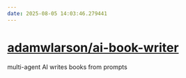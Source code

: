 ```yaml
---
date: 2025-08-05 14:03:46.279441
---
```


# [adamwlarson/ai-book-writer](https://github.com/adamwlarson/ai-book-writer)

multi-agent AI writes books from prompts